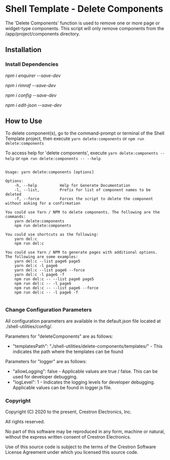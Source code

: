 # Shell Template - Delete Components

The 'Delete Components' function is used to remove one or more page or widget-type components. This script will only remove components from the /app/project/components directory.
 
## Installation

### Install Dependencies

*npm i enquirer --save-dev*

*npm i rimraf --save-dev*

*npm i config --save-dev*

*npm i edit-json --save-dev*

## How to Use
To delete component(s), go to the command-prompt or terminal of the Shell Template project, then execute `yarn delete:components` or `npm run delete:components`

To access help for 'delete components', execute `yarn delete:components --help` or `npm run delete:components -- --help`

```

Usage: yarn delete:components [options]

Options:
    -h, --help          Help for Generate Documentation
    -l, --list,         Prefix for list of component names to be deleted
    -f, --force         Forces the script to delete the component without asking for a confirmation

You could use Yarn / NPM to delete components. The following are the commands:
    yarn delete:components
    npm run delete:components

You could use shortcuts as the following:
    yarn del:c
    npm run del:c

You could use Yarn / NPM to generate pages with additional options. The following are some examples:
    yarn del:c --list page6 page5
    yarn del:c -l page6
    yarn del:c --list page6 --force
    yarn del:c -l page6 -f
    npm run del:c -- --list page6 page5
    npm run del:c -- -l page6
    npm run del:c -- --list page6 --force
    npm run del:c -- -l page6 -f
  
```

### Change Configuration Parameters

All configuration parameters are available in the default.json file located at ./shell-utilities/config/.

Parameters for "deleteComponents" are as follows:
- "templatesPath": "./shell-utilities/delete-components/templates/" - This indicates the path where the templates can be found
	
Parameters for "logger" are as follows:
- "allowLogging": false - Applicable values are true / false. This can be used for developer debugging.
- "logLevel": 1 - Indicates the logging levels for developer debugging. Applicable values can be found in logger.js file. 


### Copyright
Copyright (C) 2020 to the present, Crestron Electronics, Inc.

All rights reserved.

No part of this software may be reproduced in any form, machine
or natural, without the express written consent of Crestron Electronics.

Use of this source code is subject to the terms of the Crestron Software License Agreement 
under which you licensed this source code. 
